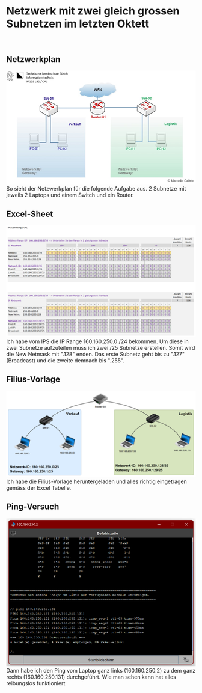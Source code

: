 # Netzwerk mit zwei gleich grossen Subnetzen im letzten Oktett

<br>

## Netzwerkplan

<img src="../../Bilder/N1/P1 Bild1.jpg">
So sieht der Netzwerkplan für die folgende Aufgabe aus. 2 Subnetze mit jeweils 2 Laptops und einem Switch und ein Router.

<br>

## Excel-Sheet

<img src="../../Bilder/P1 Bild2.png">
Ich habe vom IPS die IP Range 160.160.250.0 /24 bekommen. Um diese in zwei Subnetze aufzuteilen muss ich zwei /25 Subnetze erstellen. Somit wird die New Netmask mit ".128" enden. Das erste Subnetz geht bis zu ".127" (Broadcast) und die zweite demnach bis ".255".

<br>

## Filius-Vorlage
<img src="../../Bilder/P1 Bild3.png">
Ich habe die Filius-Vorlage heruntergeladen und alles richtig eingetragen gemäss der Excel Tabelle.

<br>

## Ping-Versuch
<img src="../../Bilder/P1 Bild4.png">
Dann habe ich den Ping vom Laptop ganz links (160.160.250.2) zu dem ganz rechts (160.160.250.131) durchgeführt. Wie man sehen kann hat alles reibungslos funktioniert
